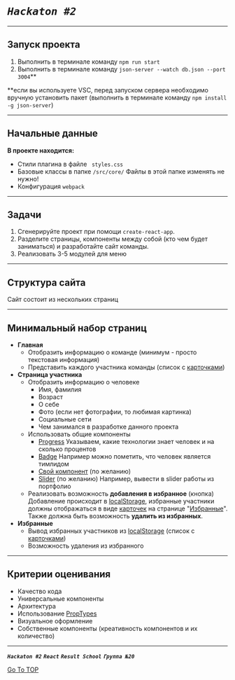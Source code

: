 
# ___```Hackaton #2```___


---
## Запуск проекта

1) Выполнить в терминале команду `npm run start`
2) Выполнить в терминале команду `json-server --watch db.json --port 3004`**

**если вы используете VSC, перед запуском сервера необходимо вручную установить пакет (выполнить в терминале команду `npm install -g json-server`)

---

## Начальные данные

**В проекте находится:**

- Стили плагина в файле ` styles.css`
- Базовые классы в папке `/src/core/`
  Файлы в этой папке изменять не нужно!
- Конфигурация `webpack`


---


## Задачи

1. Сгенерируйте проект при помощи `create-react-app`.
2. Разделите страницы, компоненты между собой (кто чем будет заниматься) и разработайте сайт команды.
3. Реализовать 3-5 модулей для меню


---


## Структура сайта

Сайт состоит из нескольких страниц

---


## Минимальный набор страниц

- **Главная**
    - Отобразить информацию о команде (минимум - просто текстовая информация)
    - Представить каждого участника команды (список с [карточками](https://www.notion.so/617b323ef4434c34b7906c9270015da2))
- **Страница участника**
    - Отобразить информацию о человеке
        - Имя, фамилия
        - Возраст
        - О себе
        - Фото (если нет фотографии, то любимая картинка)
        - Социальные сети
        - Чем занимался в разработке данного проекта
    - Использовать общие компоненты
        - [Progress](https://www.notion.so/617b323ef4434c34b7906c9270015da2)
          Указываем, какие технологии знает человек и на сколько процентов
        - [Badge](https://www.notion.so/617b323ef4434c34b7906c9270015da2)
          Например можно пометить, что человек является тимлидом
        - [Свой компонент](https://www.notion.so/617b323ef4434c34b7906c9270015da2) (по желанию)
        - [Slider](https://www.notion.so/617b323ef4434c34b7906c9270015da2) (по желанию)
          Например, вывести в slider работы из портфолио
    - Реализовать возможность **добавления в избранное** (кнопка)
      Добавление происходит в [localStorage](https://youtu.be/3-bZ7gLVSzo), избранные участники должны отображаться в виде [карточек](https://www.notion.so/617b323ef4434c34b7906c9270015da2) на странице "[Избранные](https://www.notion.so/617b323ef4434c34b7906c9270015da2)".
      Также должна быть возможность **удалить из избранных**.
- **Избранные**
    - Вывод избранных участников из [localStorage](https://youtu.be/3-bZ7gLVSzo) (список с [карточками](https://www.notion.so/617b323ef4434c34b7906c9270015da2))
    - Возможность удаления из избранного

---

## Критерии оценивания

- Качество кода
- Универсальные компоненты
- Архитектура
- Использование [PropTypes](https://www.npmjs.com/package/prop-types)
- Визуальное оформление
- Собственные компоненты (креативность компонентов и их количество)

---

<kbd>___```Hackaton #2```___</kbd>  <kbd>___```React```___</kbd>  <kbd>___```Result School```___</kbd>  <kbd>___```Группа №20```___</kbd>


[Go To TOP](#TOP)
